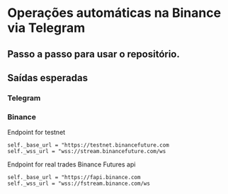 # Operações automáticas na Binance via Telegram

## Passo a passo para usar o repositório.

## Saídas esperadas
### Telegram

### Binance
Endpoint for testnet

`self._base_url = "https://testnet.binancefuture.com`  
`self._wss_url = "wss://stream.binancefuture.com/ws`

Endpoint for real trades Binance Futures api

`self._base_url = "https://fapi.binance.com`  
`self._wss_url = "wss://fstream.binance.com/ws`